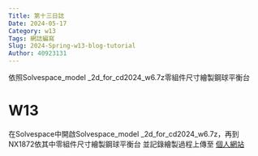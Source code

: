 ```yaml
---
Title: 第十三日誌
Date: 2024-05-17 
Category: w13
Tags: 網誌編寫
Slug: 2024-Spring-w13-blog-tutorial
Author: 40923131
---
```


依照Solvespace_model _2d_for_cd2024_w6.7z零組件尺寸繪製鋼球平衡台

<!-- PELICAN_END_SUMMARY -->

# W13

在Solvespace中開啟Solvespace_model _2d_for_cd2024_w6.7z，再到NX1872依其中零組件尺寸繪製鋼球平衡台
並記錄繪製過程上傳至 [個人網站]

[個人網站]:https://40923131.github.io/cd2024/content/%E9%8B%BC%E7%90%83%E5%B9%B3%E8%A1%A1%E5%8F%B0%E9%9B%B6%E7%B5%84%E4%BB%B6%E7%B9%AA%E5%9C%96.html

